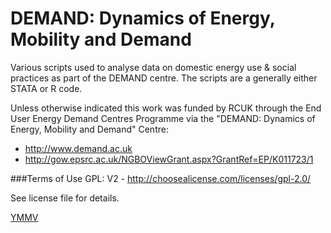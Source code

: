 DEMAND: Dynamics of Energy, Mobility and Demand
==================

Various scripts used to analyse data on domestic energy use & social practices as part of the DEMAND centre. The scripts are a generally either STATA or R code.

Unless otherwise indicated this work was funded by RCUK through the End User Energy Demand Centres Programme via the "DEMAND: Dynamics of Energy, Mobility and Demand" Centre:
 * http://www.demand.ac.uk
 * http://gow.epsrc.ac.uk/NGBOViewGrant.aspx?GrantRef=EP/K011723/1

###Terms of Use
GPL: V2 - http://choosealicense.com/licenses/gpl-2.0/

See license file for details.

[YMMV](http://en.wiktionary.org/wiki/YMMV)